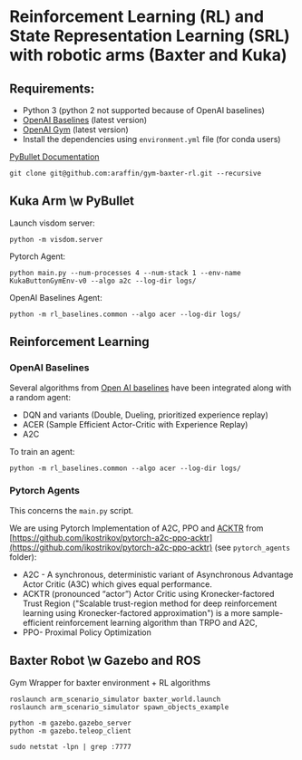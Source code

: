 # Reinforcement Learning (RL) and State Representation Learning (SRL) with robotic arms (Baxter and Kuka)

## Requirements:

- Python 3 (python 2 not supported because of OpenAI baselines)
- [OpenAI Baselines](https://github.com/openai/baselines) (latest version)
- [OpenAI Gym](https://github.com/openai/gym/) (latest version)
- Install the dependencies using `environment.yml` file (for conda users)

[PyBullet Documentation](https://docs.google.com/document/d/10sXEhzFRSnvFcl3XxNGhnD4N2SedqwdAvK3dsihxVUA)

```
git clone git@github.com:araffin/gym-baxter-rl.git --recursive
```

## Kuka Arm \w PyBullet

Launch visdom server:
```
python -m visdom.server
```

Pytorch Agent:
```
python main.py --num-processes 4 --num-stack 1 --env-name KukaButtonGymEnv-v0 --algo a2c --log-dir logs/
```

OpenAI Baselines Agent:
```
python -m rl_baselines.common --algo acer --log-dir logs/
```


## Reinforcement Learning

### OpenAI Baselines

Several algorithms from [Open AI baselines](https://github.com/openai/baselines) have been integrated along with a random agent:

- DQN and variants (Double, Dueling, prioritized experience replay)
- ACER (Sample Efficient Actor-Critic with Experience Replay)
- A2C

To train an agent:
```
python -m rl_baselines.common --algo acer --log-dir logs/
```

### Pytorch Agents

This concerns the `main.py` script.

We are using Pytorch Implementation of A2C, PPO and [ACKTR](https://blog.openai.com/baselines-acktr-a2c/) from [https://github.com/ikostrikov/pytorch-a2c-ppo-acktr](https://github.com/ikostrikov/pytorch-a2c-ppo-acktr) (see `pytorch_agents` folder):

- A2C - A synchronous, deterministic variant of Asynchronous Advantage Actor Critic (A3C) which gives equal performance.
- ACKTR (pronounced “actor”) Actor Critic using Kronecker-factored Trust Region ("Scalable trust-region method for deep reinforcement learning using Kronecker-factored approximation") is a more sample-efficient reinforcement learning algorithm than TRPO and A2C,
- PPO- Proximal Policy Optimization


## Baxter Robot \w Gazebo and ROS
Gym Wrapper for baxter environment + RL algorithms

```
roslaunch arm_scenario_simulator baxter_world.launch
roslaunch arm_scenario_simulator spawn_objects_example

python -m gazebo.gazebo_server
python -m gazebo.teleop_client
```

```
sudo netstat -lpn | grep :7777
```
